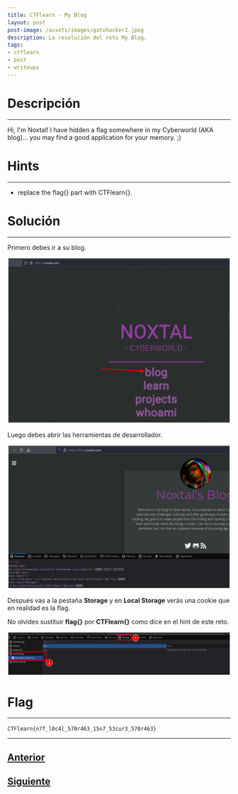 ```yaml
---
title: CTFlearn - My Blog
layout: post
post-image: /assets/images/gatohacker2.jpeg 
description: La resolución del reto My Blog.
tags:
- ctflearn
- post
- writeups
---
```

# Descripción
---

Hi, I'm Noxtal! I have hidden a flag somewhere in my Cyberworld (AKA blog)... you may find a good application for your memory. ;)


# Hints
---

- replace the flag{} part with CTFlearn{}.


# Solución
---

Primero debes ir a su blog.

![](/assets/images/images-ctflearn/my-blog-1.png)

Luego debes abrir las herramientas de desarrollador.

![](/assets/images/images-ctflearn/my-blog-2.png)

Después vas a la pestaña **Storage** y en **Local Storage** verás una cookie que en realidad es la flag.

No olvides sustituir **flag{}** por **CTFlearn{}** como dice en el hint de este reto.

![](/assets/images/images-ctflearn/my-blog-3.png)


# Flag
---

`CTFlearn{n7f_l0c4l_570r463_15n7_53cur3_570r463}`

---

## [Anterior](/blog/Don't-Bump-Your-Head(er))
## [Siguiente](/blog/Inj3ction-Time)